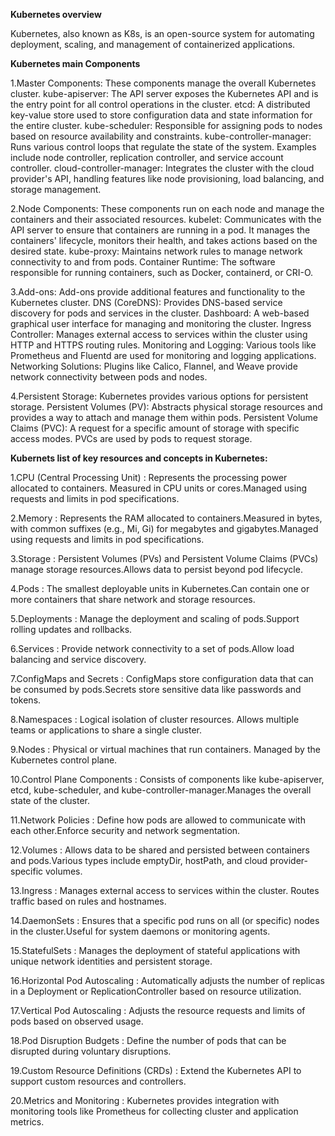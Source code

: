 **Kubernetes overview**

Kubernetes, also known as K8s, is an open-source system for automating deployment, scaling, and management of containerized applications.

**Kubernetes main Components**

1.Master Components:
These components manage the overall Kubernetes cluster.
kube-apiserver: The API server exposes the Kubernetes API and is the entry point for all control operations in the cluster.
etcd: A distributed key-value store used to store configuration data and state information for the entire cluster.
kube-scheduler: Responsible for assigning pods to nodes based on resource availability and constraints.
kube-controller-manager: Runs various control loops that regulate the state of the system. Examples include node controller, replication controller, and service account controller.
cloud-controller-manager: Integrates the cluster with the cloud provider's API, handling features like node provisioning, load balancing, and storage management.

2.Node Components:
These components run on each node and manage the containers and their associated resources.
kubelet: Communicates with the API server to ensure that containers are running in a pod. It manages the containers' lifecycle, monitors their health, and takes actions based on the desired state.
kube-proxy: Maintains network rules to manage network connectivity to and from pods.
Container Runtime: The software responsible for running containers, such as Docker, containerd, or CRI-O.

3.Add-ons:
Add-ons provide additional features and functionality to the Kubernetes cluster.
DNS (CoreDNS): Provides DNS-based service discovery for pods and services in the cluster.
Dashboard: A web-based graphical user interface for managing and monitoring the cluster.
Ingress Controller: Manages external access to services within the cluster using HTTP and HTTPS routing rules.
Monitoring and Logging: Various tools like Prometheus and Fluentd are used for monitoring and logging applications.
Networking Solutions: Plugins like Calico, Flannel, and Weave provide network connectivity between pods and nodes.

4.Persistent Storage:
Kubernetes provides various options for persistent storage.
Persistent Volumes (PV): Abstracts physical storage resources and provides a way to attach and manage them within pods.
Persistent Volume Claims (PVC): A request for a specific amount of storage with specific access modes. PVCs are used by pods to request storage.

**Kubernets list of key resources and concepts in Kubernetes:**

1.CPU (Central Processing Unit) : Represents the processing power allocated to containers. Measured in CPU units or cores.Managed using requests and limits in pod specifications.

2.Memory : Represents the RAM allocated to containers.Measured in bytes, with common suffixes (e.g., Mi, Gi) for megabytes and gigabytes.Managed using requests and limits in pod specifications.

3.Storage : Persistent Volumes (PVs) and Persistent Volume Claims (PVCs) manage storage resources.Allows data to persist beyond pod lifecycle.

4.Pods : The smallest deployable units in Kubernetes.Can contain one or more containers that share network and storage resources.

5.Deployments : Manage the deployment and scaling of pods.Support rolling updates and rollbacks.

6.Services : Provide network connectivity to a set of pods.Allow load balancing and service discovery.

7.ConfigMaps and Secrets : ConfigMaps store configuration data that can be consumed by pods.Secrets store sensitive data like passwords and tokens.

8.Namespaces : Logical isolation of cluster resources. Allows multiple teams or applications to share a single cluster.

9.Nodes : Physical or virtual machines that run containers. Managed by the Kubernetes control plane.

10.Control Plane Components : Consists of components like kube-apiserver, etcd, kube-scheduler, and kube-controller-manager.Manages the overall state of the cluster.

11.Network Policies : Define how pods are allowed to communicate with each other.Enforce security and network segmentation.

12.Volumes : Allows data to be shared and persisted between containers and pods.Various types include emptyDir, hostPath, and cloud provider-specific volumes.

13.Ingress : Manages external access to services within the cluster. Routes traffic based on rules and hostnames.

14.DaemonSets : Ensures that a specific pod runs on all (or specific) nodes in the cluster.Useful for system daemons or monitoring agents.

15.StatefulSets : Manages the deployment of stateful applications with unique network identities and persistent storage.

16.Horizontal Pod Autoscaling : Automatically adjusts the number of replicas in a Deployment or ReplicationController based on resource utilization.

17.Vertical Pod Autoscaling : Adjusts the resource requests and limits of pods based on observed usage.

18.Pod Disruption Budgets : Define the number of pods that can be disrupted during voluntary disruptions.

19.Custom Resource Definitions (CRDs) : Extend the Kubernetes API to support custom resources and controllers.

20.Metrics and Monitoring : Kubernetes provides integration with monitoring tools like Prometheus for collecting cluster and application metrics.

